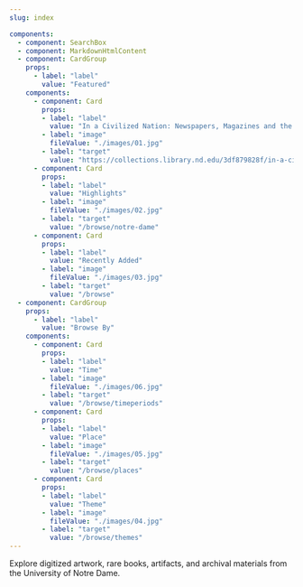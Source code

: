 ```yaml
---
slug: index

components:
  - component: SearchBox
  - component: MarkdownHtmlContent
  - component: CardGroup
    props:
      - label: "label"
        value: "Featured"
    components:
      - component: Card
        props:
        - label: "label"
          value: "In a Civilized Nation: Newspapers, Magazines and the Print Revolution in the 19th-Century Peru"
        - label: "image"
          fileValue: "./images/01.jpg"
        - label: "target"
          value: "https://collections.library.nd.edu/3df879828f/in-a-civilized-nation"
      - component: Card
        props:
        - label: "label"
          value: "Highlights"
        - label: "image"
          fileValue: "./images/02.jpg"
        - label: "target"
          value: "/browse/notre-dame"
      - component: Card
        props:
        - label: "label"
          value: "Recently Added"
        - label: "image"
          fileValue: "./images/03.jpg"
        - label: "target"
          value: "/browse"
  - component: CardGroup
    props:
      - label: "label"
        value: "Browse By"
    components:
      - component: Card
        props:
        - label: "label"
          value: "Time"
        - label: "image"
          fileValue: "./images/06.jpg"
        - label: "target"
          value: "/browse/timeperiods"
      - component: Card
        props:
        - label: "label"
          value: "Place"
        - label: "image"
          fileValue: "./images/05.jpg"
        - label: "target"
          value: "/browse/places"
      - component: Card
        props:
        - label: "label"
          value: "Theme"
        - label: "image"
          fileValue: "./images/04.jpg"
        - label: "target"
          value: "/browse/themes"
---
```


Explore digitized artwork, rare books, artifacts, and archival materials from the University of Notre Dame.
